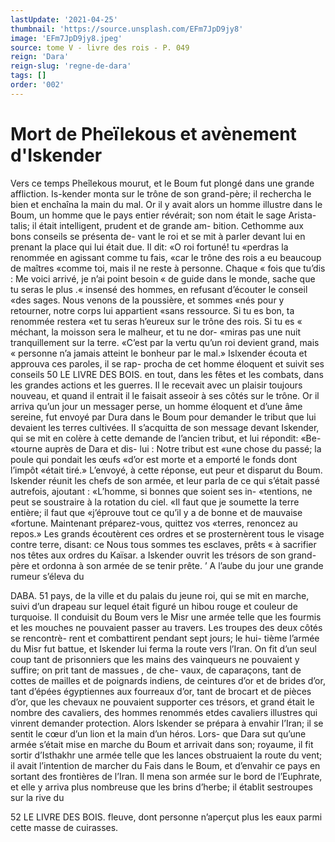 ```yaml
---
lastUpdate: '2021-04-25'
thumbnail: 'https://source.unsplash.com/EFm7JpD9jy8'
image: 'EFm7JpD9jy8.jpeg'
source: tome V - livre des rois - P. 049
reign: 'Dara'
reign-slug: 'regne-de-dara'
tags: []
order: '002'
---
```


# Mort de Pheïlekous et avènement d'Iskender

Vers ce temps Pheîlekous mourut, et le Boum fut plongé dans une grande affliction. Is-kender monta sur le trône de son grand-père; il rechercha le bien
et enchaîna la main du mal. Or il y avait alors un homme illustre dans le Boum, un homme que le pays entier révérait; son nom était le sage Arista-
talis; il était intelligent, prudent et de grande am- bition. Cethomme aux bons conseils se présenta de- vant le roi et se mit à parler devant lui en prenant la place qui lui était due. Il dit: «O roi fortuné! tu «perdras la renommée en agissant comme tu fais, «car le trône des rois a eu beaucoup de maîtres «comme toi, mais il ne reste à personne. Chaque
« fois que tu’dis : Me voici arrivé, je n’ai point besoin
« de guide dans le monde, sache que tu seras le plus .« insensé des hommes, en refusant d’écouter le conseil
«des sages. Nous venons de la poussière, et sommes «nés pour y retourner, notre corps lui appartient «sans ressource. Si tu es bon, ta renommée restera «et tu seras h’eureux sur le trône des rois. Si tu es
« méchant, la moisson sera le malheur, et tu ne dor-
«miras pas une nuit tranquillement sur la terre. «C’est par la vertu qu’un roi devient grand, mais
« personne n’a jamais atteint le bonheur par le mal.» Islxender écouta et approuva ces paroles, il se rap- procha de cet homme éloquent et suivit ses conseils
50 LE LIVRE DES BOIS.
en tout, dans les fêtes et les combats, dans les grandes
actions et les guerres. Il le recevait avec un plaisir
toujours nouveau, et quand il entrait il le faisait asseoir à ses côtés sur le trône.
Or il arriva qu’un jour un messager perse, un
homme éloquent et d’une âme sereine, fut envoyé
par Dura dans le Boum pour demander le tribut que
lui devaient les terres cultivées. II s’acquitta de son
message devant Iskender, qui se mit en colère à cette
demande de l’ancien tribut, et lui répondit: «Be-
«tourne auprès de Dara et dis- lui : Notre tribut est
«une chose du passé; la poule qui pondait les œufs
«d’or est morte et a emporté le fonds dont l’impôt
«était tiré.» L’envoyé, à cette réponse, eut peur et
disparut du Boum. Iskender réunit les chefs de son
armée, et leur parla de ce qui s’était passé autrefois,
ajoutant : «L’homme, si bonnes que soient ses in-
«tentions, ne peut se soustraire à la rotation du ciel.
«Il faut que je soumette la terre entière; il faut que «j’éprouve tout ce qu’il y a de bonne et de mauvaise
«fortune. Maintenant préparez-vous, quittez vos «terres, renoncez au repos.» Les grands écoutèrent
ces ordres et se prosternèrent tous le visage contre terre, disant: ce Nous tous sommes tes esclaves, prêts « à sacrifier nos têtes aux ordres du Kaïsar. a Iskender ouvrit les trésors de son grand-père et ordonna à
son armée de se tenir prête. ’
A l’aube du jour une grande rumeur s’éleva du

DABA. 51 pays, de la ville et du palais du jeune roi, qui se
mit en marche, suivi d’un drapeau sur lequel était figuré un hibou rouge et couleur de turquoise. Il conduisit du Boum vers le Misr une armée telle que les fourmis et les mouches ne pouvaient passer au travers. Les troupes des deux côtés se rencontrè-
rent et combattirent pendant sept jours; le hui- tième l’armée du Misr fut battue, et Iskender lui
ferma la route vers l’Iran. On fit d’un seul coup tant
de prisonniers que les mains des vainqueurs ne pouvaient y suffire; on prit tant de massues , de che- vaux, de caparaçons, tant de cottes de mailles et de poignards indiens, de ceintures d’or et de brides
d’or, tant d’épées égyptiennes aux fourreaux d’or,
tant de brocart et de pièces d’or, que les chevaux ne pouvaient supporter ces trésors, et grand était le nombre des cavaliers, des hommes renommés etdes cavaliers illustres qui vinrent demander protection.
Alors lskender se prépara à envahir l’Iran; il se sentit le cœur d’un lion et la main d’un héros. Lors- que Dara sut qu’une armée s’était mise en marche
du Boum et arrivait dans son; royaume, il fit sortir d’Isthakhr une armée telle que les lances obstruaient
la route du vent; il avait l’intention de marcher du Fais dans le Boum, et d’envahir ce pays en sortant
des frontières de l’Iran. Il mena son armée sur le bord
de l’Euphrate, et elle y arriva plus nombreuse que les brins d’herbe; il établit sestroupes sur la rive du

52 LE LIVRE DES BOIS.
fleuve, dont personne n’aperçut plus les eaux parmi
cette masse de cuirasses.
